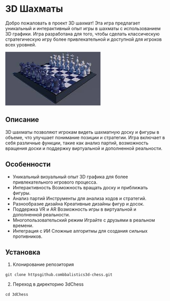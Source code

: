 # 3D Шахматы

Добро пожаловать в проект 3D шахмат! Эта игра предлагает уникальный и интерактивный опыт игры в шахматы с использованием 3D графики. Игра разработана для того, чтобы сделать классическую стратегическую игру более привлекательной и доступной для игроков всех уровней.

![Logotype](./images/chess1.jpg)

## Описание

3D шахматы позволяют игрокам видеть шахматную доску и фигуры в объеме, что улучшает понимание позиции и стратегии. Игра включает в себя различные функции, такие как анализ партий, возможность вращения доски и поддержку виртуальной и дополненной реальности.

## Особенности

- Уникальный визуальный опыт 3D графика для более привлекательного игрового процесса.
- Интерактивность Возможность вращать доску и приближать фигуры.
- Анализ партий Инструменты для анализа ходов и стратегий.
- Разнообразие дизайна Креативные дизайны фигур и досок.
- Поддержка VR и AR Возможность игры в виртуальной и дополненной реальности.
- Многопользовательский режим Играйте с друзьями в реальном времени.
- Интеграция с ИИ Сложные алгоритмы для создания сильных противников.

## Установка

1. Клонирование репозитория 

```git clone httpsgithub.combbalistics3d-chess.git```

2. Переход в директорию 3dChess

```cd 3dChess```